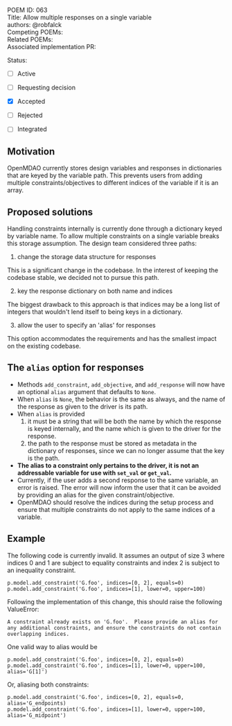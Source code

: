 POEM ID: 063  
Title: Allow multiple responses on a single variable  
authors: @robfalck  
Competing POEMs:  
Related POEMs:  
Associated implementation PR:

Status:

- [ ] Active
- [ ] Requesting decision
- [x] Accepted
- [ ] Rejected
- [ ] Integrated


## Motivation

OpenMDAO currently stores design variables and responses in dictionaries that are keyed by the variable path.
This prevents users from adding multiple constraints/objectives to different indices of the variable if it is an array.

## Proposed solutions

Handling constraints internally is currently done through a dictionary keyed by variable name.
To allow multiple constraints on a single variable breaks this storage assumption.
The design team considered three paths:

1. change the storage data structure for responses

This is a significant change in the codebase.
In the interest of keeping the codebase stable, we decided not to pursue this path.

2. key the response dictionary on both name and indices

The biggest drawback to this approach is that indices may be a long list of integers that wouldn't lend itself to being keys in a dictionary.

3. allow the user to specify an 'alias' for responses

This option accommodates the requirements and has the smallest impact on the existing codebase.

## The `alias` option for responses

- Methods `add_constraint`, `add_objective`, and `add_response` will now have an optional `alias` argument that defaults to `None`.
- When `alias` is `None`, the behavior is the same as always, and the name of the response as given to the driver is its path.
- When `alias` is provided
  1. it must be a string that will be both the name by which the response is keyed internally, and the name which is given to the driver for the response.
  2. the path to the response must be stored as metadata in the dictionary of responses, since we can no longer assume that the key is the path.
- **The alias to a constraint only pertains to the driver, it is not an addressable variable for use with `set_val` or `get_val`.**
- Currently, if the user adds a second response to the same variable, an error is raised.  The error will now inform the user that it can be avoided by providing an alias for the given constraint/objective.
- OpenMDAO should resolve the indices during the setup process and ensure that multiple constraints do not apply to the same indices of a variable.

## Example

The following code is currently invalid.  It assumes an output of size 3 where indices 0 and 1 are subject to equality constraints and index 2 is subject to an inequality constraint.

```
p.model.add_constraint('G.foo', indices=[0, 2], equals=0)
p.model.add_constraint('G.foo', indices=[1], lower=0, upper=100)
```

Following the implementation of this change, this should raise the following ValueError:

```
A constraint already exists on 'G.foo'.  Please provide an alias for any additional constraints, and ensure the constraints do not contain overlapping indices.
```

One valid way to alias would be

```
p.model.add_constraint('G.foo', indices=[0, 2], equals=0)
p.model.add_constraint('G.foo', indices=[1], lower=0, upper=100, alias='G[1]')
```

Or, aliasing both constraints:

```
p.model.add_constraint('G.foo', indices=[0, 2], equals=0, alias='G_endpoints)
p.model.add_constraint('G.foo', indices=[1], lower=0, upper=100, alias='G_midpoint')
```

